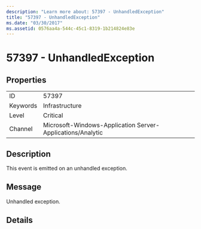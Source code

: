 ```yaml
---
description: "Learn more about: 57397 - UnhandledException"
title: "57397 - UnhandledException"
ms.date: "03/30/2017"
ms.assetid: 0576aa4a-544c-45c1-8319-1b214824e83e
---
```

# 57397 - UnhandledException

## Properties  
  
|||  
|-|-|  
|ID|57397|  
|Keywords|Infrastructure|  
|Level|Critical|  
|Channel|Microsoft-Windows-Application Server-Applications/Analytic|  
  
## Description  

 This event is emitted on an unhandled exception.  
  
## Message  

 Unhandled exception.  
  
## Details
